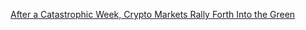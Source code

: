 [After a Catastrophic Week, Crypto Markets Rally Forth Into the Green](https://cointelegraph.com/news/after-a-catastrophic-week-crypto-markets-rally-forth-into-the-green)